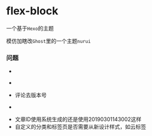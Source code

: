 # flex-block

一个基于`Hexo`的主题

模仿加瞎改`Ghost`里的一个主题`nurui`


### 问题
* ~~~本地文件管理优化~~~
* ~~~文章上一篇，下一篇添加封面~~~
* 评论去版本号
* ~~~站点添加keyword，文章添加keyword，为SEO优化，添加了其他meta头~~~
* 文章ID使用系统生成的还是使用20190301143002这样
* 自定义的分类和标签页是否需要从新设计样式，如云标签